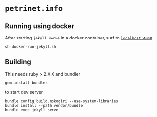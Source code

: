 # `petrinet.info`

## Running using docker

After starting `jekyll serve` in a docker container, surf to [`localhost:4048`](http://localhost:4048)

	sh docker-run-jekyll.sh

## Building

This needs ruby > 2.X.X and bundler

	gem install bundler

to start dev server

	bundle config build.nokogiri --use-system-libraries
	bundle install --path vendor/bundle
	bundle exec jekyll serve
